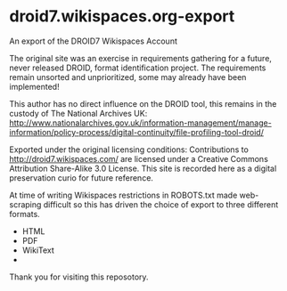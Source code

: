 # droid7.wikispaces.org-export
An export of the DROID7 Wikispaces Account

The original site was an exercise in requirements gathering for a future, never released DROID, format identification project. The requirements remain unsorted and unprioritized, some may already have been implemented! 

This author has no direct influence on the DROID tool, this remains in the custody of The National Archives UK: http://www.nationalarchives.gov.uk/information-management/manage-information/policy-process/digital-continuity/file-profiling-tool-droid/ 

Exported under the original licensing conditions: Contributions to http://droid7.wikispaces.com/ are licensed under a Creative Commons Attribution Share-Alike 3.0 License. This site is recorded here as a digital preservation curio for future reference. 

At time of writing Wikispaces restrictions in ROBOTS.txt made web-scraping difficult so this has driven the choice of export to three different formats. 

- HTML
- PDF
- WikiText
- 
Thank you for visiting this reposotory. 
